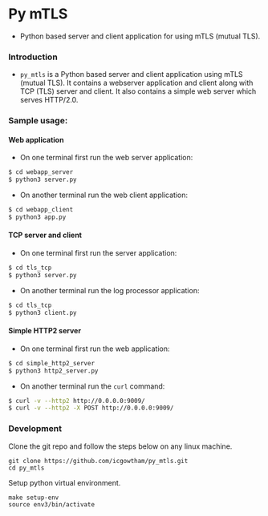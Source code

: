 # Py mTLS
* Python based server and client application for using mTLS (mutual TLS).

### Introduction
* `py_mtls` is a Python based server and client application using mTLS (mutual TLS). It contains a webserver application and client along with TCP (TLS) server and client. It also contains a simple web server which serves HTTP/2.0.


### Sample usage:
#### Web application
* On one terminal first run the web server application:
```bash
$ cd webapp_server
$ python3 server.py
```
* On another terminal run the web client application:
```bash
$ cd webapp_client
$ python3 app.py
```
#### TCP server and client
* On one terminal first run the server application:
```bash
$ cd tls_tcp
$ python3 server.py
```
* On another terminal run the log processor application:
```bash
$ cd tls_tcp
$ python3 client.py
```
#### Simple HTTP2 server
* On one terminal first run the web application:
```bash
$ cd simple_http2_server
$ python3 http2_server.py
```
* On another terminal run the `curl` command:
```bash
$ curl -v --http2 http://0.0.0.0:9009/
$ curl -v --http2 -X POST http://0.0.0.0:9009/
```


### Development
Clone the git repo and follow the steps below on any linux  machine.

    git clone https://github.com/icgowtham/py_mtls.git
    cd py_mtls

Setup python virtual environment.

    make setup-env
    source env3/bin/activate
